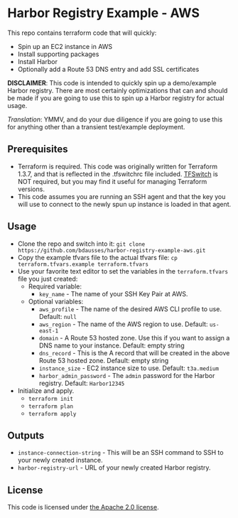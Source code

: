 
# Harbor Registry Example - AWS
This repo contains terraform code that will quickly:
- Spin up an EC2 instance in AWS
- Install supporting packages
- Install Harbor
- Optionally add a Route 53 DNS entry and add SSL certificates

**DISCLAIMER**:  This code is intended to quickly spin up a demo/example Harbor registry.  There are most certainly optimizations that can and should be made if you are going to use this to spin up a Harbor registry for actual usage.

*Translation*:  YMMV, and do your due diligence if you are going to use this for anything other than a transient test/example deployment.

## Prerequisites
- Terraform is required.  This code was originally written for Terraform 1.3.7, and that is reflected in the .tfswitchrc file included.  [TFSwitch](https://tfswitch.warrensbox.com/) is NOT required, but you may find it useful for managing Terraform versions.
- This code assumes you are running an SSH agent and that the key you will use to connect to the newly spun up instance is loaded in that agent.

## Usage
- Clone the repo and switch into it:
`git clone https://github.com/bdausses/harbor-registry-example-aws.git`
- Copy the example tfvars file to the actual tfvars file:
`cp terraform.tfvars.example terraform.tfvars`
- Use your favorite text editor to set the variables in the `terraform.tfvars` file you just created:
	- Required variable:
		- `key_name` - The name of your SSH Key Pair at AWS.
	- Optional variables:
		- `aws_profile` - The name of the desired AWS CLI profile to use.  Default: `null`
		- `aws_region` - The name of the AWS region to use.  Default: `us-east-1`
		- `domain` - A Route 53 hosted zone.  Use this if you want to assign a DNS name to your instance.  Default: empty string
		- `dns_record` - This is the A record that will be created in the above Route 53 hosted zone.  Default: empty string
		- `instance_size` - EC2 instance size to use.  Default: `t3a.medium`
		- `harbor_admin_password` - The `admin` password for the Harbor registry.  Default: `Harbor12345`
- Initialize and apply.
  - `terraform init`
  - `terraform plan`
  - `terraform apply`

## Outputs
- `instance-connection-string` - This will be an SSH command to SSH to your newly created instance.
- `harbor-registry-url` - URL of your newly created Harbor registry.

## License
This code is licensed under [the Apache 2.0 license](https://www.apache.org/licenses/LICENSE-2.0).
